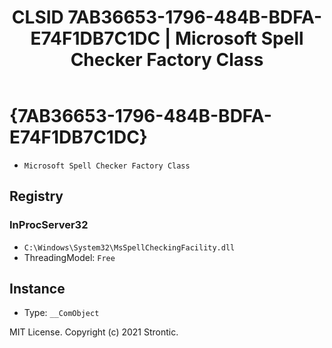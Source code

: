 ﻿---
title: "CLSID 7AB36653-1796-484B-BDFA-E74F1DB7C1DC | Microsoft Spell Checker Factory Class"
excerpt: What is COM-Object CLSID 7AB36653-1796-484B-BDFA-E74F1DB7C1DC?
---

# {7AB36653-1796-484B-BDFA-E74F1DB7C1DC}

* `Microsoft Spell Checker Factory Class`

## Registry


### InProcServer32

* `C:\Windows\System32\MsSpellCheckingFacility.dll`
* ThreadingModel: `Free`

## Instance

* Type: `__ComObject`

MIT License. Copyright (c) 2021 Strontic.



